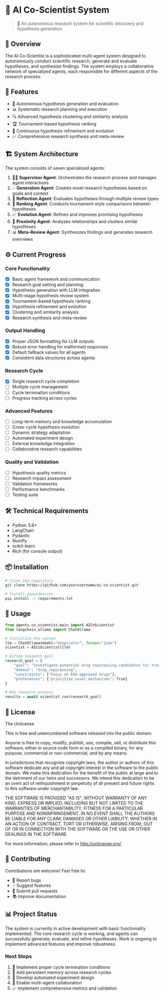 # 🧬 AI Co-Scientist System

> 🤖 An autonomous research system for scientific discovery and hypothesis generation

## 🌟 Overview

The AI Co-Scientist is a sophisticated multi-agent system designed to autonomously conduct scientific research, generate and evaluate hypotheses, and synthesize findings. The system employs a collaborative network of specialized agents, each responsible for different aspects of the research process.

## 🚀 Features

- 🧪 Autonomous hypothesis generation and evaluation
- 📊 Systematic research planning and execution
- 🔍 Advanced hypothesis clustering and similarity analysis
- 🏆 Tournament-based hypothesis ranking
- 🔄 Continuous hypothesis refinement and evolution
- 📈 Comprehensive research synthesis and meta-review

## 🏗️ System Architecture

The system consists of seven specialized agents:

1. 👨‍💼 **Supervisor Agent**: Orchestrates the research process and manages agent interactions
2. 💡 **Generation Agent**: Creates novel research hypotheses based on goals and context
3. 🔬 **Reflection Agent**: Evaluates hypotheses through multiple review types
4. 🎯 **Ranking Agent**: Conducts tournament-style comparisons between hypotheses
5. 📈 **Evolution Agent**: Refines and improves promising hypotheses
6. 🔗 **Proximity Agent**: Analyzes relationships and clusters similar hypotheses
7. 📊 **Meta-Review Agent**: Synthesizes findings and generates research overviews

## ⚙️ Current Progress

### Core Functionality
- [x] Basic agent framework and communication
- [x] Research goal setting and planning
- [x] Hypothesis generation with LLM integration
- [x] Multi-stage hypothesis review system
- [x] Tournament-based hypothesis ranking
- [x] Hypothesis refinement and evolution
- [x] Clustering and similarity analysis
- [x] Research synthesis and meta-review

### Output Handling
- [x] Proper JSON formatting for LLM outputs
- [x] Robust error handling for malformed responses
- [x] Default fallback values for all agents
- [x] Consistent data structures across agents

### Research Cycle
- [x] Single research cycle completion
- [ ] Multiple cycle management
- [ ] Cycle termination conditions
- [ ] Progress tracking across cycles

### Advanced Features
- [ ] Long-term memory and knowledge accumulation
- [ ] Cross-cycle hypothesis evolution
- [ ] Dynamic strategy adaptation
- [ ] Automated experiment design
- [ ] External knowledge integration
- [ ] Collaborative research capabilities

### Quality and Validation
- [ ] Hypothesis quality metrics
- [ ] Research impact assessment
- [ ] Validation frameworks
- [ ] Performance benchmarks
- [ ] Testing suite

## 🛠️ Technical Requirements

- Python 3.8+
- LangChain
- Pydantic
- NumPy
- scikit-learn
- Rich (for console output)

## 📦 Installation

```bash
# Clone the repository
git clone https://github.com/yourusername/ai-co-scientist.git

# Install dependencies
pip install -r requirements.txt
```

## 🚀 Usage

```python
from agents.co_scientist.main import AICoScientist
from langchain_ollama import ChatOllama

# Initialize the system
llm = ChatOllama(model="deepscaler", format="json")
scientist = AICoScientist(llm)

# Define research goal
research_goal = {
    "goal": "Investigate potential drug repurposing candidates for treating AML",
    "domain": "drug_repurposing",
    "constraints": ["Focus on FDA-approved drugs"],
    "preferences": {"prioritize_novel_mechanisms": True}
}

# Run research process
results = await scientist.run(research_goal)
```

## 📄 License

The Unlicense

This is free and unencumbered software released into the public domain.

Anyone is free to copy, modify, publish, use, compile, sell, or distribute this software, either in source code form or as a compiled binary, for any purpose, commercial or non-commercial, and by any means.

In jurisdictions that recognize copyright laws, the author or authors of this software dedicate any and all copyright interest in the software to the public domain. We make this dedication for the benefit of the public at large and to the detriment of our heirs and successors. We intend this dedication to be an overt act of relinquishment in perpetuity of all present and future rights to this software under copyright law.

THE SOFTWARE IS PROVIDED "AS IS", WITHOUT WARRANTY OF ANY KIND, EXPRESS OR IMPLIED, INCLUDING BUT NOT LIMITED TO THE WARRANTIES OF MERCHANTABILITY, FITNESS FOR A PARTICULAR PURPOSE AND NONINFRINGEMENT. IN NO EVENT SHALL THE AUTHORS BE LIABLE FOR ANY CLAIM, DAMAGES OR OTHER LIABILITY, WHETHER IN AN ACTION OF CONTRACT, TORT OR OTHERWISE, ARISING FROM, OUT OF OR IN CONNECTION WITH THE SOFTWARE OR THE USE OR OTHER DEALINGS IN THE SOFTWARE.

For more information, please refer to <http://unlicense.org/>

## 🤝 Contributing

Contributions are welcome! Feel free to:

- 🐛 Report bugs
- 💡 Suggest features
- 🔧 Submit pull requests
- 📚 Improve documentation

## 📊 Project Status

The system is currently in active development with basic functionality implemented. The core research cycle is working, and agents can successfully generate, evaluate, and refine hypotheses. Work is ongoing to implement advanced features and improve robustness.

### Next Steps

1. 🔄 Implement proper cycle termination conditions
2. 💾 Add persistent memory across research cycles
3. 🔬 Develop automated experiment design
4. 🤝 Enable multi-agent collaboration
5. 📈 Implement comprehensive metrics and validation 